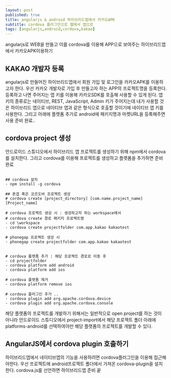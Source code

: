 ```yaml
---
layout: post
published: true
title: angularjs & android 하이브리드앱에서 카카오APK
subtitle: cordova 플러그인으로 웹에서 앱으로
tags: [angularjs,android,cordova,kakao]
---
```


angularjs로 WEB을 만들고 이를 cordova를 이용해 APP으로 보여주는 하이브리드앱에서 카카오APK이용하기

## KAKAO 개발자 등록

angularjs로 만들어진 하이브리드앱에서 회원 가입 및 로그인을 카카오APK를 이용하고자 한다.
우선 카카오 개발자로 가입 후 만들고자 하는 APP의 프로젝트명을 등록한다.
등록하고 나면 주어지는 앱 키를 이용해 카카오SDK를 호출해 사용할 수 있게 된다.
앱키의 종류로는 네이티브, REST, JavaScript, Admin 키가 주어지는데 
내가 사용할 것은 하이브리드 앱으로 네이티브 앱과 같은 형식으로 호출할 것이기에 네이티브 앱 키를 사용한다.
그리고 아래에 플랫폼 추가로 android에 패키지명과 마켓URL을 등록해주면 사용 준비 완료..


## cordova project 생성

안드로이드 스튜디오에서 하이브리드 앱 프로젝트를 생성하기 위해 npm에서 cordova를 설치한다.
그리고 cordova를 이용해 프로젝트를 생성하고 플랫폼을 추가하면 준비 완료

```script

## cordova 설치
- npm install -g cordova

## 폰갭 혹은 코르도바 프로젝트 생성
# cordova create [project_directory] [com.name.project_name] [Project_name]

# cordova 프로젝트 생성 시 : 생성하고자 하는 workspace에서
# cordova create 경로 패키지 프로젝트명
- cd \workspace
- cordova create projectfolder com.app.kakao kakaotest

# phonegap 프로젝트 생성 시
- phonegap create projectfolder com.app.kakao kakaotest


# cordova 플랫폼 추가 : 해당 프로젝트 경로로 이동 후
- cd projectfolder
- cordova platform add android
- cordova platform add ios

# cordova 플랫폼 제거
- cordova platform remove ios

# cordova 플러그인 추가 .. 
- cordova plugin add org.apache.cordova.device
- cordova plugin add org.apache.cordova.console

```

해당 플랫폼의 프로젝트를 개발하기 위해서는 일반적으로 open project를 하는 것이 아니라
안드로이드 스튜디오에서 project-import에서 해당 프로젝트 폴더 아래에 platforms-android를 선택하여야만
해당 플랫폼의 프로젝트를 개발할 수 있다.


## AngularJS에서 cordova plugin 호출하기

하이브리드앱에서 네이티브앱의 기능을 사용하려면 cordova플러그인을 이용해 접근해야한다.
우선 프로젝트에 android프로젝트 폴더에서 가져온 cordova-plugin을 설치한다.
cordova.js를 선언하면 하이브리드앱 준비 끝

